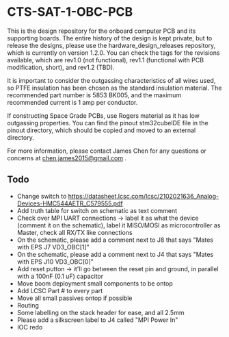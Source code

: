 # CTS-SAT-1-OBC-PCB

This is the design repository for the onboard computer PCB and its supporting boards. The entire history of the design is kept private, but to release the designs, please use the hardware_design_releases repository, which is currently on version 1.2.0. You can check the tags for the revisions available, which are rev1.0 (not functional), rev1.1 (functional with PCB modification, short), and rev1.2 (TBD).

It is important to consider the outgassing characteristics of all wires used, so PTFE insulation has been chosen as the standard insulation material. The recommended part number is 5853 BK005, and the maximum recommended current is 1 amp per conductor.

If constructing Space Grade PCBs, use Rogers material as it has low outgassing properties. You can find the pinout stm32cubeIDE file in the pinout directory, which should be copied and moved to an external directory.

For more information, please contact James Chen for any questions or concerns at chen.james2015@gmail.com .

## Todo
- Change switch to https://datasheet.lcsc.com/lcsc/2102021636_Analog-Devices-HMC544AETR_C579555.pdf
- Add truth table for switch on schematic as text comment
- Check over MPI UART connections -> label it as what the device (comment it on the schematic), label it MISO/MOSI as microcontroller as Master, check all RX/TX like connections
- On the schematic, please add a comment next to J8 that says "Mates with EPS J7 VD3_OBC[1]"
- On the schematic, please add a comment next to J4 that says "Mates with EPS J10 VD3_OBC[0]"
- Add reset putton -> it'll go between the reset pin and ground, in parallel with a 100nF (0.1 uF) capacitor
- Move boom deployment small components to be ontop
- Add LCSC Part # to every part
- Move all small passives ontop if possible
- Routing
- Some labelling on the stack header for ease, and all 2.5mm
- Please add a silkscreen label to J4 called "MPI Power In"
- IOC redo





